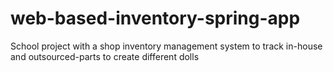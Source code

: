 # web-based-inventory-spring-app
School project with a shop inventory management system to track in-house and outsourced-parts to create different dolls
